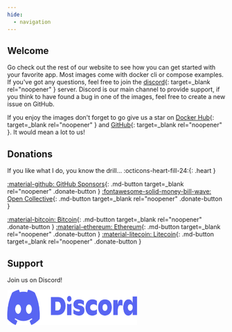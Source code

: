 ```yaml
---
hide:
  - navigation
---
```


## Welcome

Go check out the rest of our website to see how you can get started with your favorite app. Most images come with docker cli or compose examples. If you've got any questions, feel free to join the [discord](https://hotio.dev/discord){: target=_blank rel="noopener" } server. Discord is our main channel to provide support, if you think to have found a bug in one of the images, feel free to create a new issue on GitHub.

If you enjoy the images don't forget to go give us a star on [Docker Hub](https://hotio.dev/dockerhub){: target=_blank rel="noopener" } and [GitHub](https://hotio.dev/github){: target=_blank rel="noopener" }. It would mean a lot to us!

## Donations

If you like what I do, you know the drill... :octicons-heart-fill-24:{: .heart }

[:material-github: GitHub Sponsors](https://github.com/sponsors/mrhotio){: .md-button target=_blank rel="noopener" .donate-button }
[:fontawesome-solid-money-bill-wave: Open Collective](https://opencollective.com/hotio_collective/donate?interval=month&amount=10){: .md-button target=_blank rel="noopener" .donate-button }

[:material-bitcoin: Bitcoin](https://bitcoinblockexplorers.com/address/bc1q6zkemu2lacynfg6d6x70l0da0mdpf06pn83jm5){: .md-button target=_blank rel="noopener" .donate-button }
[:material-ethereum: Ethereum](https://etherscan.io/address/0x404798801f2C3b06DB32E0A14F0442778CF148A9){: .md-button target=_blank rel="noopener" .donate-button }
[:material-litecoin: Litecoin](https://litecoinblockexplorer.net/address/ltc1qc6yvjpjvvrwvh0xzl7wm5gssyf30hlh2r5wgnw){: .md-button target=_blank rel="noopener" .donate-button }

## Support

Join us on Discord!

<a href="https://hotio.dev/discord" target="_blank" rel="noopener">
  <img src="img/discord.svg" alt="discord" width="300" height="82">
</a>
